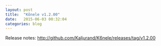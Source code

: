 ```yaml
---
layout: post
title:  "Kõnele v1.2.00"
date:   2015-06-03 00:32:04
categories: blog
---
```


Release notes: <http://github.com/Kaljurand/K6nele/releases/tag/v1.2.00>
